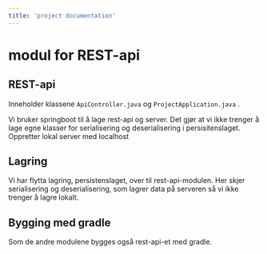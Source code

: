 ```yaml
---
title: 'project documentation'
---
```


modul for REST-api
===

## REST-api
Inneholder klassene `ApiController.java` og `ProjectApplication.java` . 

Vi bruker springboot til å lage rest-api og server. Det gjør at vi ikke trenger å lage egne klasser for serialisering og deserialisering i persisitenslaget. 
Oppretter lokal server med localhost

## Lagring
Vi har flytta lagring, persistenslaget, over til rest-api-modulen. Her skjer serialisering og deserialisering, som lagrer data på serveren så vi ikke trenger å lagre lokalt. 

## Bygging med gradle 
Som de andre modulene bygges også rest-api-et med gradle. 
